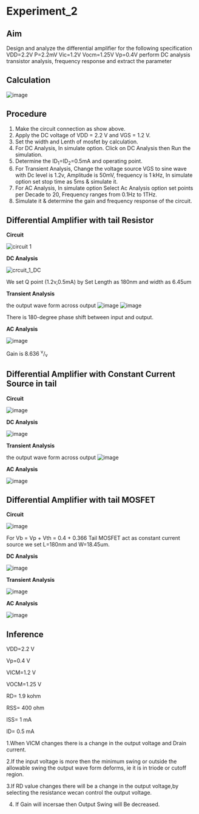 # Experiment_2
## Aim
Design and analyze the differential amplifier for the following specification VDD=2.2V P=2.2mV Vic=1.2V
Vocm=1.25V Vp=0.4V perform DC analysis transistor analysis, frequency response and extract the parameter
## Calculation
![image](https://github.com/user-attachments/assets/3ef28bc6-a630-4de1-ad91-17f0bcd379d9)
## Procedure 
1.	Make the circuit connection as show above.
2.	Apply the DC voltage of VDD = 2.2 V and VGS = 1.2 V.
3.	Set the width and Lenth of mosfet by calculation.
4.	For DC Analysis, In simulate option. Click on DC Analysis then Run the simulation.
5.	Determine the ID<sub>1</sub>=ID<sub>2</sub>=0.5mA and operating point.
6.	For Transient Analysis, Change the voltage source VGS to sine wave with Dc level is 1.2v, Amplitude is 50mV, frequency is 1 kHz, In simulate option set stop time as 5ms & simulate it.
7.	For AC Analysis, In simulate option Select Ac Analysis option set points per Decade to 20, Frequency ranges from 0.1Hz to 1THz. 
8.	Simulate it & determine the gain and frequency response of the circuit.
## Differential Amplifier with tail Resistor
**Circuit**

![circuit 1](https://github.com/user-attachments/assets/c3982eda-b3c6-48a6-bc8b-59be0e64fd3c)

**DC Analysis**

![crcuit_1_DC](https://github.com/user-attachments/assets/1a21842a-322c-485e-a748-c637332e9f5d)

We set Q point (1.2v,0.5mA) by Set Length as 180nm and width as 6.45um

**Transient Analysis**

the output wave form across output 
![image](https://github.com/user-attachments/assets/29e6e18f-0d64-4821-aecc-99bdf5500d0e)
![image](https://github.com/user-attachments/assets/7eda1a8d-d9df-4eeb-a574-fa5ec67924d7)

There is 180-degree phase shift between input and output.

**AC Analysis**

![image](https://github.com/user-attachments/assets/8d5ea834-e7c7-47c1-a1ee-bd811c444258)

Gain is 8.636 <sup>v</sup>/<sub>v</sub>
## Differential Amplifier with Constant Current Source in tail 
**Circuit**

![image](https://github.com/user-attachments/assets/f5945e10-c06c-4845-afed-c7ea97df0d57)

**DC Analysis**

![image](https://github.com/user-attachments/assets/b2626b73-90e0-43d8-a1c6-b2edaf7b97ed)

**Transient Analysis**

the output wave form across output 
![image](https://github.com/user-attachments/assets/8bca769f-0531-4a5c-b75e-1654c6d94e56)

**AC Analysis**

![image](https://github.com/user-attachments/assets/8d5ea834-e7c7-47c1-a1ee-bd811c444258)
## Differential Amplifier with tail MOSFET
**Circuit**

![image](https://github.com/user-attachments/assets/8cc72361-110f-4187-ad6e-818f7155b786)

For Vb = Vp + Vth = 0.4 + 0.366
Tail MOSFET act as constant current source we set L=180nm and W=18.45um.

**DC Analysis**

![image](https://github.com/user-attachments/assets/8108b932-2a0d-46a3-9378-fe3afa5e6ddf)

**Transient Analysis**

![image](https://github.com/user-attachments/assets/4281ba00-5ced-4512-bb73-787ff360f8f7)

**AC Analysis**

![image](https://github.com/user-attachments/assets/8d5ea834-e7c7-47c1-a1ee-bd811c444258)

## Inference

VDD=2.2 V

Vp=0.4 V

VICM=1.2 V

VOCM=1.25 V

RD= 1.9 kohm

RSS= 400 ohm

ISS= 1 mA

ID= 0.5 mA

1.When VICM changes there is a change in the output voltage and Drain current.

2.If the input voltage is more then the minimum swing or outside the allowable swing the output wave form deforms, ie it is in triode or cutoff region.

3.If RD value changes there will be a change in the output voltage,by selecting the resistance wecan control the output voltage.

4. If Gain will incersae then Output Swing will Be decreased.

